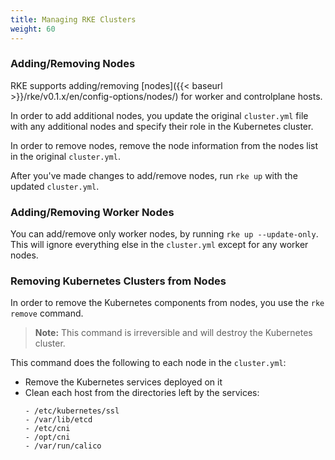 ```yaml
---
title: Managing RKE Clusters
weight: 60
---
```


### Adding/Removing Nodes

RKE supports adding/removing [nodes]({{< baseurl >}}/rke/v0.1.x/en/config-options/nodes/) for worker and controlplane hosts.

In order to add additional nodes, you update the original `cluster.yml` file with any additional nodes and specify their role in the Kubernetes cluster.

In order to remove nodes, remove the node information from the nodes list in the original `cluster.yml`.

After you've made changes to add/remove nodes, run `rke up` with the updated `cluster.yml`.

### Adding/Removing Worker Nodes

You can add/remove only worker nodes, by running `rke up --update-only`. This will ignore everything else in the `cluster.yml` except for any worker nodes.

### Removing Kubernetes Clusters from Nodes

In order to remove the Kubernetes components from nodes, you use the `rke remove` command.

> **Note:** This command is irreversible and will destroy the Kubernetes cluster.

This command does the following to each node in the `cluster.yml`:


- Remove the Kubernetes services deployed on it
- Clean each host from the directories left by the services:
  ```
  - /etc/kubernetes/ssl
  - /var/lib/etcd
  - /etc/cni
  - /opt/cni
  - /var/run/calico
  ```
